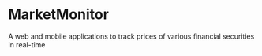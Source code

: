 # MarketMonitor
A web and mobile applications to track prices of various financial securities in real-time 
